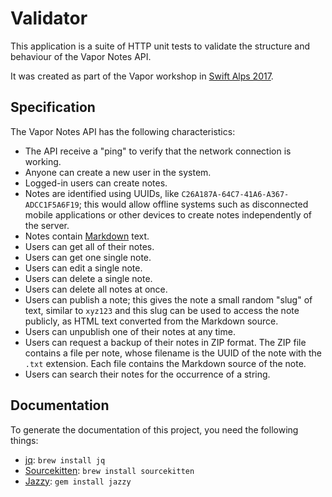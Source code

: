 # Validator

This application is a suite of HTTP unit tests to validate the structure and behaviour of the Vapor Notes API.

It was created as part of the Vapor workshop in [Swift Alps 2017](https://theswiftalps.com/).

## Specification

The Vapor Notes API has the following characteristics:

- The API receive a "ping" to verify that the network connection is working.
- Anyone can create a new user in the system.
- Logged-in users can create notes.
- Notes are identified using UUIDs, like `C26A187A-64C7-41A6-A367-ADCC1F5A6F19`; this would allow offline systems such as disconnected mobile applications or other devices to create notes independently of the server.
- Notes contain [Markdown](https://daringfireball.net/projects/markdown/) text.
- Users can get all of their notes.
- Users can get one single note.
- Users can edit a single note.
- Users can delete a single note.
- Users can delete all notes at once.
- Users can publish a note; this gives the note a small random "slug" of text, similar to `xyz123` and this slug can be used to access the note publicly, as HTML text converted from the Markdown source.
- Users can unpublish one of their notes at any time.
- Users can request a backup of their notes in ZIP format. The ZIP file contains a file per note, whose filename is the UUID of the note with the `.txt` extension. Each file contains the Markdown source of the note.
- Users can search their notes for the occurrence of a string.

## Documentation

To generate the documentation of this project, you need the following things:

- [jq](https://stedolan.github.io/jq/): `brew install jq`
- [Sourcekitten](https://github.com/jpsim/SourceKitten): `brew install sourcekitten`
- [Jazzy](https://github.com/realm/jazzy): `gem install jazzy`

